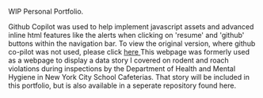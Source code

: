 WIP Personal Portfolio.

Github Copilot was used to help implement javascript assets and advanced inline html features like the alerts when clicking on 'resume' and 'github' buttons within the navigation bar. To view the original version, where github co-pilot was not used, please click <a href=((https://github.com/dpt82/Rodent-Violations-at-NYC-Schools-Cafeterias)> here </a> This webpage was formerly used as a webpage to display a data story I covered on rodent and roach violations during inspections by the Department of Health and Mental Hygiene in New York City School Cafeterias. That story will be included in this portfolio, but is also available in a seperate repository found here.

